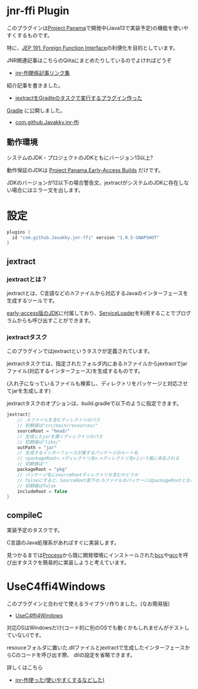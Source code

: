 # jnr-ffi Plugin
このプラグインは[Project Panama](https://openjdk.java.net/projects/panama/)で開発中(Java13で実装予定)の機能を使いやすくするものです。

特に、[JEP 191: Foreign Function Interface](https://openjdk.java.net/jeps/191)の利便化を目的としています。

JNR関連記事はこちらのQiitaにまとめたりしているのでよければどうぞ

+ [jnr-ffi関係記事リンク集](https://qiita.com/Kakky/items/bce3d6c9c47899b000a3)

紹介記事を書きました。

+ [jextractをGradleのタスクで実行するプラグイン作った](https://qiita.com/Kakky/items/56a8f5bb14ae9080fee7)

[Gradle](https://plugins.gradle.org/) に公開しました。

+ [com.github.Javakky.jnr-ffi](https://plugins.gradle.org/plugin/com.github.Javakky.jnr-ffi)

## 動作環境
システムのJDK・プロジェクトのJDKともにバージョン13以上?

動作保証のJDKは [Project Panama Early-Access Builds](http://jdk.java.net/panama/)
だけです。

JDKのバージョンが12以下の場合警告文、jextractがシステムのJDKに存在しない場合にはエラー文を出します。

# 設定

```groovy:build.gradle
plugins {
  id "com.github.Javakky.jnr-ffi" version "1.0.5-SNAPSHOT"
}
```

## jextract

### jextractとは？

jextractとは、C言語などの.hファイルから対応するJavaのインターフェースを生成するツールです。

[early-access版のJDK](http://jdk.java.net/panama/)に付属しており、[ServiceLoader](https://docs.oracle.com/javase/jp/10/docs/api/java/util/ServiceLoader.html)を利用することでプログラムからも呼び出すことができます。

### jextractタスク
このプラグインではjextractというタスクが定義されています。

jextractタスクでは、指定されたフォルダ内にある.hファイルからjextractでjarファイル(対応するインターフェース)を生成するものです。

(入れ子になっているファイルも検索し、ディレクトリをパッケージと対応させてjarを生成します)

jextractタスクのオプションは、build.gradleで以下のように指定できます。

```groovy:build.gradle
jextract{
    // .hファイルを含むディレクトリのパス
    // 初期値は"src/main/resources/"
    sourceRoot = "head/"
    // 生成したjarを置くディレクトリのパス
    // 初期値は"libs/"
    outPath = "jar"
    // 生成するインターフェースが属するパッケージのルート名
    // <packageRoot>.<ディレクトリ名>.<ディレクトリ名>という風に命名される
    // 初期値は""
    packageRoot = "pkg"
    // パッケージ名にsourceRootディレクトリを含むかどうか
    // falseにすると、SourceRoot直下の.hファイルのパッケージはpackageRootとなる
    // 初期値はfalse
    includeRoot = false
}
```

## compileC
実装予定のタスクです。

C言語のJava処理系があればすぐに実装します。

見つかるまでは[Process](https://docs.oracle.com/javase/jp/10/docs/api/java/lang/Process.html)から既に開発環境にインストールされた[bcc](https://www.mlab.im.dendai.ac.jp/ic2/webdesign/web/tool/bcc/)や[gcc](http://gcc.gnu.org/)を呼び出すタスクを簡易的に実装しようと考えています。

# UseC4ffi4Windows
このプラグインと合わせて使えるライブラリ作りました。(なお簡易版)

+ [UseC4ffi4Windows](https://github.com/Javakky/UseC4ffi4Windows)

対応OSはWindowsだけ(コード的に別のOSでも動くかもしれませんがテストしていない)です。

resouceフォルダに置いた.dllファイルとjextractで生成したインターフェースからCのコードを呼び出す際、
dllの設定を省略できます。

詳しくはこちら
+ [jnr-ffi使った(使いやすくするなどした)](https://qiita.com/Kakky/items/a54ccc68365707765a5a)
